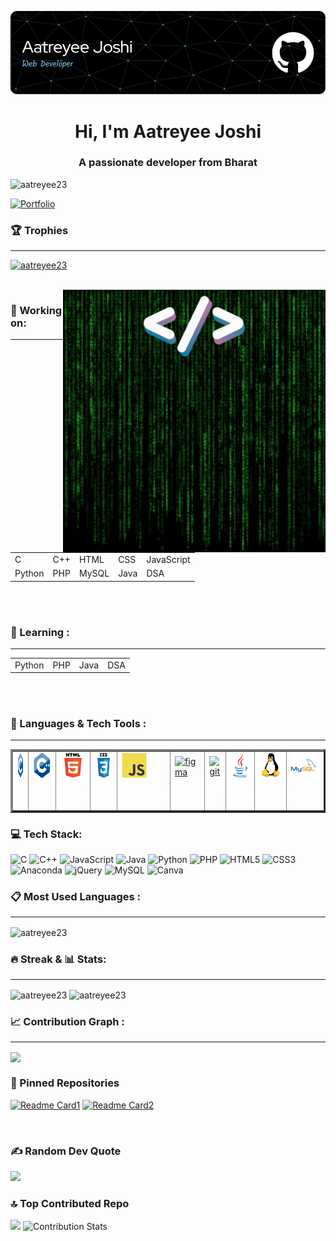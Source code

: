 <p> 
   <img src="header.png" alt="Aatreyee Joshi"> 
</p>    
        
<h1 align="center">Hi, I'm Aatreyee Joshi</h1>      
<h3 align="center">A passionate developer from Bharat</h3>     
                               
<p align="left">  
  <img src="https://komarev.com/ghpvc/?username=aatreyee23&label=Profile%20views&color=0e75b6&style=flat" alt="aatreyee23" />  

  [![Portfolio](https://img.shields.io/badge/website-000000?style=for-the-badge&logo=About.me&logoColor=white)](https://aatreyeejoshi.my.canva.site/portfolio)
 
</p> 
<h3 align="left">🏆 Trophies </h3>
<hr></hr>  

<p align="left"> <a href="https://github.com/ryo-ma/github-profile-trophy">
  <img src="https://github-profile-trophy.vercel.app/?username=aatreyee23&theme=darkhub&no-Frame=False&row=1&&margin-w=20&no-bg=True" alt="aatreyee23" /></a> 
</p> 
<br>

<img src="https://github.com/Aatreyee23/Aatreyee23/blob/main/Aatreyee%20Joshi.gif" width="420px" height="420px" align="right">
 
<h3 align="left">🔭 Working on:</h3>
<hr></hr>
<p align="center">
  <b> 
  <table> 
    <tr>
      <td>C</td>
      <td>C++</td> 
      <td>HTML</td>
      <td>CSS</td>
      <td>JavaScript</td>
    </tr>
    <tr>
      <td>Python</td>
      <td>PHP</td>
      <td>MySQL</td>
      <td>Java</td>
      <td>DSA</td>
    </tr>
  </table>
</b>
</p>
<br><br> 
  
<h3 align="left">🌱 Learning :</h3>
<hr></hr>
<p align="center">
<b> 
 <table>
   <tr>
     <td>Python</td>
     <td>PHP</td>
     <td>Java</td>
     <td>DSA</td>
   </tr>
 </table>
</b>
</p> 
 
<br><br>
 
<h3 align="left">🚀 Languages & Tech Tools :</h3>
<hr></hr>

<p align="center"> 
  <table border=3 >
    <tr>
      <td>
        <a href="https://www.cprogramming.com/" target="_blank" rel="noreferrer"> <img src="https://raw.githubusercontent.com/devicons/devicon/master/icons/c/c-original.svg" alt="c" width="40" height="40"/> </a>
        <p style="color:white">C</p> 
      </td>
      <td>
        <a href="https://www.w3schools.com/cpp/" target="_blank" rel="noreferrer"> <img src="https://raw.githubusercontent.com/devicons/devicon/master/icons/cplusplus/cplusplus-original.svg" alt="cplusplus" width="40" height="40"/> </a> 
        <p style="color:white">C++</p>
      </td>
      <td>
        <a href="https://www.w3.org/html/" target="_blank" rel="noreferrer"> <img src="https://raw.githubusercontent.com/devicons/devicon/master/icons/html5/html5-original-wordmark.svg" alt="html5" width="40" height="40"/> </a>
        <p style="color:white">HTML</p>
      </td>
      <td>
        <a href="https://www.w3schools.com/css/" target="_blank" rel="noreferrer"> <img src="https://raw.githubusercontent.com/devicons/devicon/master/icons/css3/css3-original-wordmark.svg" alt="css3" width="40" height="40"/> </a>
        <p style="color:white">CSS</p>
      </td>
      <td>
        <a href="https://developer.mozilla.org/en-US/docs/Web/JavaScript" target="_blank" rel="noreferrer"> <img src="https://raw.githubusercontent.com/devicons/devicon/master/icons/javascript/javascript-original.svg" alt="javascript" width="40" height="40"/></a> 
        <p style="color:white">JavaScript</p>
      </td>
      <td>
        <a href="https://www.figma.com/" target="_blank" rel="noreferrer"> <img src="https://www.vectorlogo.zone/logos/figma/figma-icon.svg" alt="figma" width="40" height="40"/> </a> 
        <p style="color:white">Figma</p>
      </td>
      <td>
        <a href="https://git-scm.com/" target="_blank" rel="noreferrer"> <img src="https://www.vectorlogo.zone/logos/git-scm/git-scm-icon.svg" alt="git" width="40" height="40"/> </a> 
        <p style="color:white">Git</p>
      </td>
      <td>
        <a href="https://www.java.com" target="_blank" rel="noreferrer"> <img src="https://raw.githubusercontent.com/devicons/devicon/master/icons/java/java-original.svg" alt="java" width="40" height="40"/> </a>
        <p style="color:white">Java</p>
      </td>
      <td>
        <a href="https://www.linux.org/" target="_blank" rel="noreferrer"> <img src="https://raw.githubusercontent.com/devicons/devicon/master/icons/linux/linux-original.svg" alt="linux" width="40" height="40"/> </a> 
        <p style="color:white">Linux</p>
      </td>
      <td>
        <a href="https://www.mysql.com/" target="_blank" rel="noreferrer"> <img src="https://raw.githubusercontent.com/devicons/devicon/master/icons/mysql/mysql-original-wordmark.svg" alt="mysql" width="40" height="40"/> </a>
        <p style="color:white">MySQL</p>
      </td>
      <td>
        <a href="https://www.php.net" target="_blank" rel="noreferrer"> <img src="https://raw.githubusercontent.com/devicons/devicon/master/icons/php/php-original.svg" alt="php" width="40" height="40"/> </a> 
        <p style="color:white">PHP</p>
      </td>
      <td>
        <a href="https://www.python.org" target="_blank" rel="noreferrer"> <img src="https://raw.githubusercontent.com/devicons/devicon/master/icons/python/python-original.svg" alt="python" width="40" height="40"/> </a>
        <p style="color:white">Python</p>
      </td>
      </tr>
  </table>
</p> 

### 💻 Tech Stack:
![C](https://img.shields.io/badge/c-%2300599C.svg?style=for-the-badge&logo=c&logoColor=white) ![C++](https://img.shields.io/badge/c++-%2300599C.svg?style=for-the-badge&logo=c%2B%2B&logoColor=white) ![JavaScript](https://img.shields.io/badge/javascript-%23323330.svg?style=for-the-badge&logo=javascript&logoColor=%23F7DF1E) ![Java](https://img.shields.io/badge/java-%23ED8B00.svg?style=for-the-badge&logo=openjdk&logoColor=white) ![Python](https://img.shields.io/badge/python-3670A0?style=for-the-badge&logo=python&logoColor=ffdd54) ![PHP](https://img.shields.io/badge/php-%23777BB4.svg?style=for-the-badge&logo=php&logoColor=white) ![HTML5](https://img.shields.io/badge/html5-%23E34F26.svg?style=for-the-badge&logo=html5&logoColor=white) ![CSS3](https://img.shields.io/badge/css3-%231572B6.svg?style=for-the-badge&logo=css3&logoColor=white) ![Anaconda](https://img.shields.io/badge/Anaconda-%2344A833.svg?style=for-the-badge&logo=anaconda&logoColor=white) ![jQuery](https://img.shields.io/badge/jquery-%230769AD.svg?style=for-the-badge&logo=jquery&logoColor=white) ![MySQL](https://img.shields.io/badge/mysql-%2300000f.svg?style=for-the-badge&logo=mysql&logoColor=white) ![Canva](https://img.shields.io/badge/Canva-%2300C4CC.svg?style=for-the-badge&logo=Canva&logoColor=white)

<h3 align="left">📋 Most Used Languages :</h3>
<hr></hr>
<p>
  <img align="center" src="https://github-readme-stats.vercel.app/api/top-langs?username=aatreyee23&show_icons=true&locale=en&layout=normal&theme=tokyonight" alt="aatreyee23" />
</p>
 
<h3 align="left">🔥 Streak & 📊 Stats:</h3>
<hr></hr>
<p>
  <img align="center" src="https://github-readme-streak-stats.herokuapp.com/?user=aatreyee23&theme=tokyonight&card_width=400" alt="aatreyee23" />
  <img align="center" src="https://github-readme-stats.vercel.app/api?username=aatreyee23&show_icons=true&theme=tokyonight&rank_icon=github&locale=en&card_width=400" alt="aatreyee23" />
</p>

<h3 align="left">📈 Contribution Graph :</h3>
<hr></hr> 

<p> 
  <img align="center" src="https://github-readme-activity-graph.vercel.app/graph?username=Aatreyee23&theme=tokyo-night" />
</p> 

### 📌 Pinned Repositories

[![Readme Card1](https://github-readme-stats.vercel.app/api/pin/?username=aatreyee23&repo=cityscape_challenge_game&show_owner=true&theme=tokyonight)](https://github.com/Aatreyee23/Cityscape_Challenge_Game)
[![Readme Card2](https://github-readme-stats.vercel.app/api/pin/?username=aatreyee23&repo=word_search&show_owner=true&theme=tokyonight)](https://github.com/Aatreyee23/Word_Search)

<br>

### ✍️ Random Dev Quote
![](https://quotes-github-readme.vercel.app/api?type=horizontal&theme=tokyonight)


### 🔝 Top Contributed Repo
![](https://github-contributor-stats.vercel.app/api?username=aatreyee23&limit=5&theme=tokyonight&combine_all_yearly_contributions=true)   ![Contribution Stats](https://github-contribution-stats.vercel.app/api/?username=aatreyee23&theme=tokyonight)


